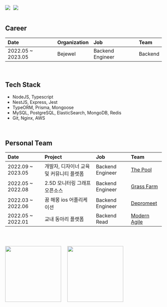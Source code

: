 <div style="display: flex">
  <a href="https://github.com/rrgks6221">
    <img src="https://hits.seeyoufarm.com/api/count/incr/badge.svg?url=https%3A%2F%2Fgithub.com%2Frrgks6221&count_bg=%23000000&title_bg=%23000000&icon=github.svg&icon_color=%23E7E7E7&title=Hit&edge_flat=false)"/>
  </a>

  <a href="https://github.com/rrgks6221" style="margin-left: 10px">
    <img src="https://img.shields.io/github/followers/rrgks6221?style=social&)"/>
  </a>
</div>

<br>

## Career

| Date              | Organization | Job              | Team    |
| :---------------- | :----------- | :--------------- | :------ |
| 2022.05 ~ 2023.05 | Bejewel      | Backend Engineer | Backend |

<br>

## Tech Stack

- NodeJS, Typescript
- NestJS, Express, Jest
- TypeORM, Prisma, Mongoose
- MySQL, PostgreSQL, ElasticSearch, MongoDB, Redis
- Git, Nginx, AWS

<br>

## Personal Team

| Date              | Project                                  | Job              | Team                                                                          |
| :---------------- | :--------------------------------------- | :--------------- | :---------------------------------------------------------------------------- |
| 2022.09 ~ 2023.05 | 개발자, 디자이너 교육 및 커뮤니티 플렛폼 | Backend Engineer | [The Pool](https://github.com/thepool/the-pool-api)                           |
| 2022.05 ~ 2022.08 | 2.5D 모니터링 그래프 오픈소스            | Backend Engineer | [Grass Farm](https://github.com/team-grass-farm/uncloudy-prometheus-exporter) |
| 2022.03 ~ 2022.06 | 꿈 해몽 ios 어플리케이션                 | Backend Engineer | [Depromeet](https://github.com/depromeet/Mongsil-Server)                      |
| 2022.05 ~ 2022.01 | 교내 동아리 플랫폼                       | Backend Read     | [Modern Agile](https://github.com/modern-agile-team/dongurami)                |

<br>

##

<div style="display: flex">

  <img style="object-fit:cover; margin-right:20px"  height="180px" src="https://github-readme-stats.vercel.app/api/top-langs/?username=rrgks6221&layout=compact&theme=github_dark&hide=CSS,HTML,EJS" />
  <img style="object-fit:cover"  height="180px" src="https://github-readme-stats.vercel.app/api?username=rrgks6221&show_icons=true&theme=github_dark" />

</div>

